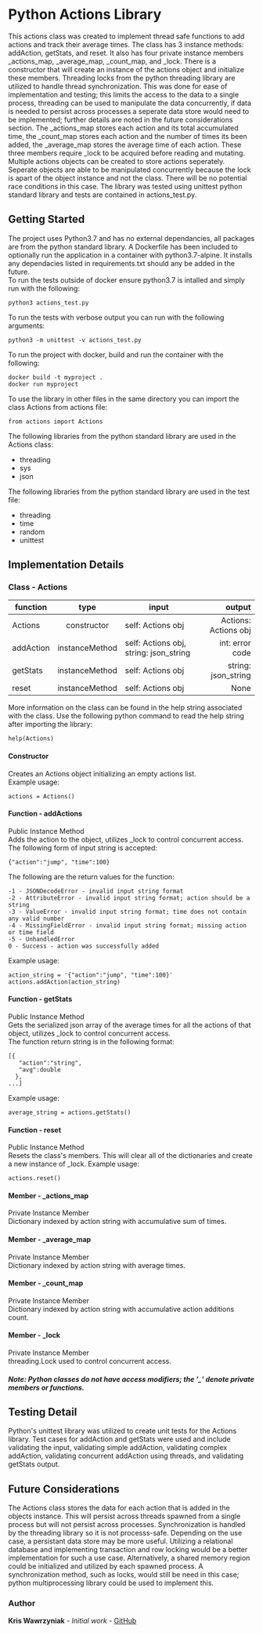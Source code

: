 # Python Actions Library 
 
This actions class was created to implement thread safe functions to add actions and track their average times. The class has 3 instance methods: addAction, getStats, and reset. It also has four private instance members _actions_map, _average_map, _count_map, and _lock. There is a constructor that will create an instance of the actions object and initialize these members. Threading locks from the python threading library are utilized to handle thread synchronization. This was done for ease of implementation and testing; this limits the access to the data to a single process, threading can be used to manipulate the data concurrently, if data is needed to persist across processes a seperate data store would need to be implemented; further details are noted in the future considerations section. The _actions_map stores each action and its total accumulated time, the _count_map stores each action and the number of times its been added, the _average_map stores the average time of each action. These three members require _lock to be acquired before reading and mutating. Multiple actions objects can be created to store actions seperately. Seperate objects are able to be manipulated concurrently because the lock is apart of the object instance and not the class. There will be no potential race conditions in this case. The library was tested using unittest python standard library and tests are contained in actions_test.py.

## Getting Started 

The project uses Python3.7 and has no external dependancies, all packages are from the python standard library. A Dockerfile has been included to optionally run the application in a container with python3.7-alpine. It installs any dependacies listed in requirements.txt should any be added in the future.\
To run the tests outside of docker ensure python3.7 is intalled and simply run with the following: 
```
python3 actions_test.py
```
To run the tests with verbose output you can run with the following arguments:
```
python3 -m unittest -v actions_test.py
```
To run the project with docker, build and run the container with the following: 
```
docker build -t myproject .
docker run myproject
```

To use the library in other files in the same directory you can import the class Actions from actions file:
```
from actions import Actions
```
The following libraries from the python standard library are used in the Actions class:
- threading 
- sys
- json

The following libraries from the python standard library are used in the test file:
- threading
- time
- random
- unittest

## Implementation Details
### Class - Actions
| function        | type            | input                                   | output |
| ------------- |:-------------:    | -----                                   | ----:|
| Actions       | constructor       | self: Actions obj                       |Actions: Actions obj|
| addAction     | instanceMethod    | self: Actions obj, string: json_string  |int: error code|
| getStats      | instanceMethod    | self: Actions obj                       |string: json_string|
| reset         | instanceMethod    | self: Actions obj                       |None|

More information on the class can be found in the help string associated with the class. Use the following python command to read the help string after importing the library:
```
help(Actions)
```
#### Constructor 
Creates an Actions object initializing an empty actions list.\
Example usage:
```
actions = Actions()
```
#### Function - addActions
Public Instance Method\
Adds the action to the object, utilizes _lock to control concurrent access.\
The following form of input string is accepted: 
```
{"action":"jump", "time":100}
```
The following are the return values for the function: 
```
-1 - JSONDecodeError - invalid input string format
-2 - AttributeError - invalid input string format; action should be a string
-3 - ValueError - invalid input string format; time does not contain any valid number
-4 - MissingFieldError - invalid input string format; missing action or time field
-5 - UnhandledError 
0 - Success - action was successfully added
```
Example usage:
```
action_string = '{"action":"jump", "time":100}'
actions.addAction(action_string)
```
#### Function - getStats
Public Instance Method\
Gets the serialized json array of the average times for all the actions of that object, utilizes _lock to control concurrent access.\
The function return string is in the following format: 
```
[{
   "action":"string",
   "avg":double
  }, 
...]
```
Example usage: 
```
average_string = actions.getStats()
```
#### Function - reset
Public Instance Method\
Resets the class's members. This will clear all of the dictionaries and create a new instance of _lock.
Example usage:
```
actions.reset()
```
#### Member - _actions_map
Private Instance Member\
Dictionary indexed by action string with accumulative sum of times.
#### Member - _average_map
Private Instance Member\
Dictionary indexed by action string with average times.
#### Member - _count_map
Private Instance Member\
Dictionary indexed by action string with accumulative action additions count.
#### Member - _lock
Private Instance Member\
threading.Lock used to control concurrent access.

##### Note: Python classes do not have access modifiers; the '_' denote private members or functions.
## Testing Detail
Python's unittest library was utilized to create unit tests for the Actions library. Test cases for addAction and getStats were used and include validating the input, validating simple addAction, validating complex addAction, validating concurrent addAction using threads, and validating getStats output.
## Future Considerations
The Actions class stores the data for each action that is added in the objects instance. This will persist across threads spawned from a single process but will not persist across processes. Synchronization is handled by the threading library so it is not processs-safe. Depending on the use case, a persistant data store may be more useful. Utilizing a relational database and implementing transaction and row locking would be a better implementation for such a use case. Alternatively, a shared memory region could be initialized and utilized by each spawned process. A synchronization method, such as locks, would still be need in this case; python multiprocessing library could be used to implement this.

### Author 
**Kris Wawrzyniak** - *Initial work* - [GitHub](https://github.com/kriswawrzyniak)
